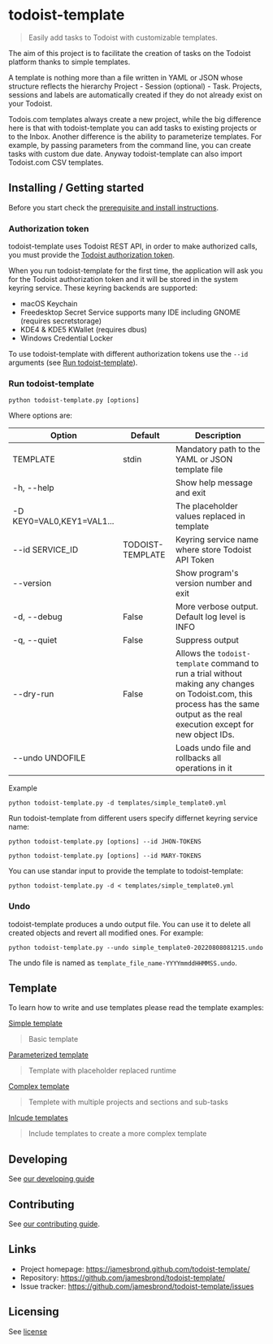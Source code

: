 # todoist-template

> Easily add tasks to Todoist with customizable templates.

The aim of this project is to facilitate the creation of tasks on the Todoist platform thanks to simple templates.

A template is nothing more than a file written in YAML or JSON whose structure reflects the hierarchy Project - Session (optional) - Task.
Projects, sessions and labels are automatically created if they do not already exist on your Todoist.

Todois.com templates always create a new project, while the big difference here is that with todoist-template you can add tasks to existing projects or to the Inbox.
Another difference is the ability to parameterize templates. For example, by passing parameters from the command line, you can create tasks with custom due date.
Anyway todoist-template can also import Todoist.com CSV templates.

## Installing / Getting started

Before you start check the [prerequisite and install instructions](install.md).

### Authorization token

todoist-template uses Todoist REST API, in order to make authorized calls, you must provide the [Todoist authorization token](https://developer.todoist.com/rest/v1/?python#next-steps).

When you run todoist-template for the first time, the application will ask you for the Todoist authorization token and it will be stored in the system keyring service.
These keyring backends are supported:

- macOS Keychain
- Freedesktop Secret Service supports many IDE including GNOME (requires secretstorage)
- KDE4 & KDE5 KWallet (requires dbus)
- Windows Credential Locker

To use todoist-template with different authorization tokens use the `--id` arguments (see [Run todoist-template](./README.md#run-todoist-template)).

### Run todoist-template

```shell
python todoist-template.py [options]
```

Where options are:

| Option                   | Default   | Description                                    |
|--------------------------|-----------|------------------------------------------------|
| TEMPLATE                 | stdin     | Mandatory path to the YAML or JSON template file       |
| -h, --help               |           | Show help message and exit                     |
| -D KEY0=VAL0,KEY1=VAL1...|           | The placeholder values replaced in template    |
| --id SERVICE_ID          | TODOIST-TEMPLATE | Keyring service name where store Todoist API Token |
| --version                |           | Show program's version number and exit         |
| -d, --debug              | False     | More verbose output. Default log level is INFO |
| -q, --quiet              | False     | Suppress output                                |
| --dry-run                | False     | Allows the `todoist-template` command to run a trial without making any changes on Todoist.com, this process has the same output as the real execution except for new object IDs. |
| --undo UNDOFILE          |           | Loads undo file and rollbacks all operations in it |

Example

```shell
python todoist-template.py -d templates/simple_template0.yml
```

Run todoist-template from different users specify differnet keyring service name:

```shell
python todoist-template.py [options] --id JHON-TOKENS
```

```shell
python todoist-template.py [options] --id MARY-TOKENS
```

You can use standar input to provide the template to todoist-template:

```shell
python todoist-template.py -d < templates/simple_template0.yml
```

### Undo

todoist-template produces a undo output file. You can use it to delete all created objects and revert all modified ones. For example:

```shell
python todoist-template.py --undo simple_template0-20220808081215.undo
```

The undo file is named as `template_file_name-YYYYmmddHHMMSS.undo`.

## Template

To learn how to write and use templates please read the template examples:

[Simple template](./template/simple_template.md)
> Basic template

[Parameterized template](./template/param_template.md)
> Template with placeholder replaced runtime

[Complex template](./template/complex_template.md)
> Templete with multiple projects and sections and sub-tasks

[Inlcude templates](./template/include_template.md)
> Include templates to create a more complex template

## Developing

See [our developing guide](./DEVELOPING.md)

## Contributing

See [our contributing guide](./CONTRIBUTING.md).

## Links

- Project homepage: <https://jamesbrond.github.com/todoist-template/>
- Repository: <https://github.com/jamesbrond/todoist-template/>
- Issue tracker: <https://github.com/jamesbrond/todoist-template/issues>

## Licensing

See [license](../LICENSE)
